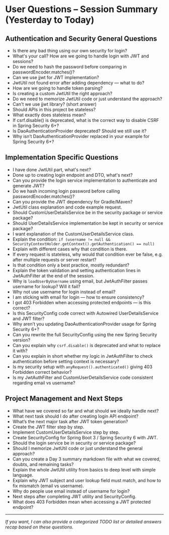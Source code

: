 # User Questions – Session Summary (Yesterday to Today)

## Authentication and Security General Questions
- Is there any bad thing using our own security for login?
- What's your call? How are we going to handle login with JWT and sessions?
- Do we need to hash the password before comparing in passwordEncoder.matches()?
- Can we use jjwt for JWT implementation?
- JwtUtil not found error after adding dependency — what to do?
- How are we going to handle token parsing?
- Is creating a custom JwtUtil the right approach?
- Do we need to memorize JwtUtil code or just understand the approach?
- Can't we use jjwt library? (short answer)
- Should APIs in this project be stateless?
- What exactly does stateless mean?
- If csrf.disable() is deprecated, what is the correct way to disable CSRF in Spring Security 6+?
- Is DaoAuthenticationProvider deprecated? Should we still use it?
- Why isn’t DaoAuthenticationProvider replaced in your example for Spring Security 6+?

## Implementation Specific Questions
- I have done JwtUtil part, what's next?
- Done up to creating login endpoint and DTO, what's next?
- Can you provide the login service implementation to authenticate and generate JWT?
- Do we hash incoming login password before calling passwordEncoder.matches()?
- Can you provide the JWT dependency for Gradle/Maven?
- JwtUtil class explanation and code example request.
- Should CustomUserDetailsService be in the security package or service package?
- Should UserDetailsService implementation be kept in security or service package?
- I want explanation of the CustomUserDetailsService class.
- Explain the condition: `if (username != null && SecurityContextHolder.getContext().getAuthentication() == null)`
- Explain with different cases why that condition is there.
- If every request is stateless, why would that condition ever be false, e.g. after multiple requests or server restart?
- Is that condition only a best practice, mostly redundant?
- Explain the token validation and setting authentication lines in JwtAuthFilter at the end of the session.
- Why is `loadUserByUsername` using email, but JwtAuthFilter passes username for lookup? Will it fail?
- Why not use username for login instead of email?
- I am sticking with email for login — how to ensure consistency?
- I got 403 Forbidden when accessing protected endpoints — is this correct?
- Is this SecurityConfig code correct with Autowired UserDetailsService and JWT filter?
- Why aren’t you updating DaoAuthenticationProvider usage for Spring Security 6+?
- Can you rewrite the full SecurityConfig using the new Spring Security version?
- Can you explain why `csrf.disable()` is deprecated and what to replace it with?
- Can you explain in short whether my logic in JwtAuthFilter to check authentication before setting context is necessary?
- Is my security setup with `anyRequest().authenticated()` giving 403 Forbidden correct behavior?
- Is my JwtAuthFilter and CustomUserDetailsService code consistent regarding email vs username?

## Project Management and Next Steps
- What have we covered so far and what should we ideally handle next?
- What next task should I do after creating login API endpoint?
- What’s the next major task after JWT token generation?
- Create the JWT filter step by step.
- Implement CustomUserDetailsService step by step.
- Create SecurityConfig for Spring Boot 3 / Spring Security 6 with JWT.
- Should the login service be in security or service package?
- Should I memorize JwtUtil code or just understand the general approach?
- Can you create a Day 3 summary markdown file with what we covered, doubts, and remaining tasks?
- Explain the whole JwtUtil utility from basics to deep level with simple language.
- Explain why JWT subject and user lookup field must match, and how to fix mismatch (email vs username).
- Why do people use email instead of username for login?
- Next steps after completing JWT utility and SecurityConfig.
- What does 403 Forbidden mean when accessing a JWT protected endpoint?

---

*If you want, I can also provide a categorized TODO list or detailed answers recap based on these questions.*

